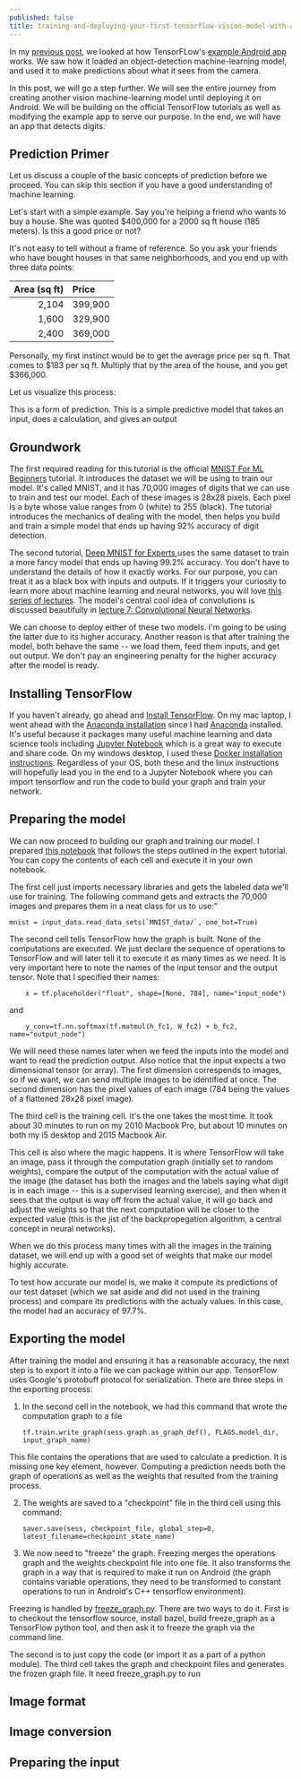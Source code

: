 ```yaml
---
published: false
title: training-and-deploying-your-first-tensorflow-vision-model-with-android
---
```

In my [previous post](http://jalammar.github.io/Supercharging-android-apps-using-tensorflow/), we looked at how TensorFLow's [example Android app](https://github.com/tensorflow/tensorflow/tree/master/tensorflow/examples/android) works. We saw how it loaded an object-detection machine-learning model, and used it to make predictions about what it sees from the camera.

In this post, we will go a step further. We will see the entire journey from creating another vision machine-learning model until deploying it on Android. We will be building on the official TensorFlow tutorials as well as modifying the example app to serve our purpose. In the end, we will have an app that detects digits.

## Prediction Primer
Let us discuss a couple of the basic concepts of prediction before we proceed. You can skip this section if you have a good understanding of machine learning.

Let's start with a simple example. Say you're helping a friend who wants to buy a house. She was quoted $400,000 for a 2000 sq ft house (185 meters). Is this a good price or not?

It's not easy to tell without a frame of reference. So you ask your friends who have bought houses in that same neighborhoods, and you end up with three data points:

 Area (sq ft) | Price 
 ---: | :--- 
 2,104 | 399,900 
 1,600 | 329,900 
 2,400 | 369,000 

Personally, my first instinct would be to get the average price per sq ft. That comes to $183 per sq ft. Multiply that by the area of the house, and you get $366,000.

Let us visualize this process:


This is a form of prediction. This is a simple predictive model that takes an input, does a calculation, and gives an output

## Groundwork
The first required reading for this tutorial is the official [MNIST For ML Beginners](https://www.tensorflow.org/versions/r0.11/tutorials/mnist/beginners/index.html) tutorial. It introduces the dataset we will be using to train our model. It's called MNIST, and it has 70,000 images of digits that we can use to train and test our model. Each of these images is 28x28 pixels. Each pixel is a byte whose value ranges from 0 (white) to 255 (black). The tutorial introduces the mechanics of dealing with the model, then helps you build and train a simple model that ends up having 92% accuracy of digit detection.

The second tutorial, [Deep MNIST for Experts](https://www.tensorflow.org/versions/r0.11/tutorials/mnist/pros/index.html),uses the same dataset to train a more fancy model that ends up having 99.2% accuracy. You don't have to understand the details of how it exactly works. For our purpose, you can treat it as a black box with inputs and outputs. If it triggers your curiosity to learn more about machine learning and neural networks, you  will love [this series of lectures](https://www.youtube.com/watch?v=g-PvXUjD6qg&list=PLlJy-eBtNFt6EuMxFYRiNRS07MCWN5UIA). The model's central cool idea of convolutions is discussed beautifully in [lecture 7: Convolutional Neural Networks](https://www.youtube.com/watch?v=AQirPKrAyDg).

We can choose to deploy either of these two models. I'm going to be using the latter due to its higher accuracy. Another reason is that after training the model, both behave the same -- we load them, feed them inputs, and get out output. We don't pay an engineering penalty for the higher accuracy after the model is ready.

## Installing TensorFlow
If you haven't already, go ahead and [Install TensorFlow](https://www.tensorflow.org/versions/r0.11/get_started/os_setup.html#download-and-setup). On my mac laptop, I went ahead with the [Anaconda installation](https://www.tensorflow.org/versions/r0.11/get_started/os_setup.html#anaconda-installation) since I had [Anaconda](https://www.continuum.io/downloads) installed. It's useful because it packages many useful machine learning and data science tools including [Jupyter Notebook](http://jupyter.org/) which is a great way to execute and share code. On my windows desktop, I used these [Docker installation instructions](https://gist.github.com/ericjang/959c03168c0bdfac1ca3). Regardless of your OS, both these and the linux instructions will hopefully lead you in the end to a Jupyter Notebook where you can import tensorflow and run the code to build your graph and train your network.

## Preparing the model
We can now proceed to building our graph and training our model. I prepared [this notebook]() that follows the steps outlined in the expert tutorial. You can copy the contents of each cell and execute it in your own notebook. 

The first cell just imports necessary libraries and gets the labeled data we'll use for training. The following command gets and extracts the 70,000 images and prepares them in a neat class for us to use:"

``mnist = input_data.read_data_sets(`MNIST_data/`, one_hot=True)``


The second cell tells TensorFlow how the graph is built. None of the computations are executed. We just declare the sequence of operations to TensorFlow and will later tell it to execute it as many times as we need. It is very important here to note the names of the input tensor and the output tensor. Note that I specified their names:

        x = tf.placeholder("float", shape=[None, 784], name="input_node")
and

        y_conv=tf.nn.softmax(tf.matmul(h_fc1, W_fc2) + b_fc2, name="output_node")

We will need these names later when we feed the inputs into the model and want to read the prediction output. Also notice that the input expects a two dimensional tensor (or array). The first dimension correspends to images, so if we want, we can send multiple images to be identified at once. The second dimension has the pixel values of each image (784 being the values of a flattened 28x28 pixel image).

The third cell is the training cell. It's the one takes the most time. It took about 30 minutes to run on my 2010 Macbook Pro, but about 10 minutes on both my i5 desktop and 2015 Macbook Air. 

This cell is also where the magic happens. It is where TensorFlow will take an image, pass it through the computation graph (initially set to random weights), compare the output of the computation with the actual value of the image (the dataset has both the images and the labels saying what digit is in each image -- this is a supervised learning exercise), and then when it sees that the output is way off from the actual value, it will go back and adjust the weights so that the next computation will be closer to the expected value (this is the jist of the backpropegation algorithm, a central concept in neural networks).

When we do this process many times with all the images in the training dataset, we will end up with a good set of weights that make our model highly accurate. 

To test how accurate our model is, we make it compute its predictions of our test dataset (which we sat aside and did not used in the training process) and compare its predictions with the actualy values. In this case, the model had an accuracy of 97.7%.

## Exporting the model
After training the model and ensuring it has a reasonable accuracy, the next step is to export it into a file we can package within our app. TensorFlow uses Google's protobuff protocol for serialization.	There are three steps in the exporting process:
 1. In the second cell in the notebook, we had this command that wrote the computation graph to a file

        tf.train.write_graph(sess.graph.as_graph_def(), FLAGS.model_dir, input_graph_name)

   This file contains the operations that are used to calculate a prediction. It is missing one key element, however. Computing a prediction needs both the graph of operations as well as the weights that resulted from the training process.

 2. The weights are saved to a "checkpoint" file in the third cell using this command:
 
        saver.save(sess, checkpoint_file, global_step=0, latest_filename=checkpoint_state_name)

 3. We now need to "freeze" the graph. Freezing merges the operations graph and the weights checkpoint file into one file. It also transforms the graph in a way that is required to make it run  on Android (the graph contains variable operations, they need to be transformed to constant operations to run in Android's C++ tensorflow environment).
 
   Freezing is handled by [freeze_graph.py](https://github.com/tensorflow/tensorflow/blob/master/tensorflow/python/tools/freeze_graph.py). There are two ways to do it. First is to checkout the tensorflow source, install bazel, build freeze_graph as a TensorFlow python tool, and then ask it to freeze the graph via the command line.
   
   The second is to just copy the code (or import it as a part of a python module).
   The third cell takes the graph and checkpoint files and generates the frozen graph file. It need freeze_graph.py to run 

## Image format

## Image conversion

## Preparing the input
